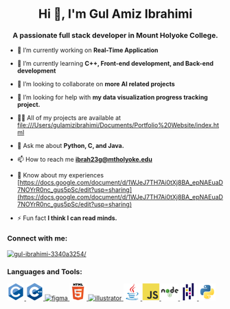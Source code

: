 <h1 align="center">Hi 👋, I'm Gul Amiz Ibrahimi</h1>
<h3 align="center">A passionate full stack developer in Mount Holyoke College.</h3>

- 🔭 I’m currently working on **Real-Time Application**

- 🌱 I’m currently learning **C++, Front-end development, and Back-end development**

- 👯 I’m looking to collaborate on **more AI related projects**

- 🤝 I’m looking for help with **my data visualization progress tracking project.**

- 👨‍💻 All of my projects are available at [file:///Users/gulamizibrahimi/Documents/Portfolio%20Website/index.html](file:///Users/gulamizibrahimi/Documents/Portfolio%20Website/index.html)

- 💬 Ask me about **Python, C, and Java.**

- 📫 How to reach me **ibrah23g@mtholyoke.edu**

- 📄 Know about my experiences [https://docs.google.com/document/d/1WJeJ7TH7Ai0tXj8BA_epNAEuaD7NOYrR0nc_gus5pSc/edit?usp=sharing](https://docs.google.com/document/d/1WJeJ7TH7Ai0tXj8BA_epNAEuaD7NOYrR0nc_gus5pSc/edit?usp=sharing)

- ⚡ Fun fact **I think I can read minds.**

<h3 align="left">Connect with me:</h3>
<p align="left">
<a href="https://linkedin.com/in/gul-ibrahimi-3340a3254/" target="blank"><img align="center" src="https://raw.githubusercontent.com/rahuldkjain/github-profile-readme-generator/master/src/images/icons/Social/linked-in-alt.svg" alt="gul-ibrahimi-3340a3254/" height="30" width="40" /></a>
</p>

<h3 align="left">Languages and Tools:</h3>
<p align="left"> <a href="https://www.cprogramming.com/" target="_blank" rel="noreferrer"> <img src="https://raw.githubusercontent.com/devicons/devicon/master/icons/c/c-original.svg" alt="c" width="40" height="40"/> </a> <a href="https://www.w3schools.com/cpp/" target="_blank" rel="noreferrer"> <img src="https://raw.githubusercontent.com/devicons/devicon/master/icons/cplusplus/cplusplus-original.svg" alt="cplusplus" width="40" height="40"/> </a> <a href="https://www.figma.com/" target="_blank" rel="noreferrer"> <img src="https://www.vectorlogo.zone/logos/figma/figma-icon.svg" alt="figma" width="40" height="40"/> </a> <a href="https://www.w3.org/html/" target="_blank" rel="noreferrer"> <img src="https://raw.githubusercontent.com/devicons/devicon/master/icons/html5/html5-original-wordmark.svg" alt="html5" width="40" height="40"/> </a> <a href="https://www.adobe.com/in/products/illustrator.html" target="_blank" rel="noreferrer"> <img src="https://www.vectorlogo.zone/logos/adobe_illustrator/adobe_illustrator-icon.svg" alt="illustrator" width="40" height="40"/> </a> <a href="https://www.java.com" target="_blank" rel="noreferrer"> <img src="https://raw.githubusercontent.com/devicons/devicon/master/icons/java/java-original.svg" alt="java" width="40" height="40"/> </a> <a href="https://developer.mozilla.org/en-US/docs/Web/JavaScript" target="_blank" rel="noreferrer"> <img src="https://raw.githubusercontent.com/devicons/devicon/master/icons/javascript/javascript-original.svg" alt="javascript" width="40" height="40"/> </a> <a href="https://nodejs.org" target="_blank" rel="noreferrer"> <img src="https://raw.githubusercontent.com/devicons/devicon/master/icons/nodejs/nodejs-original-wordmark.svg" alt="nodejs" width="40" height="40"/> </a> <a href="https://pandas.pydata.org/" target="_blank" rel="noreferrer"> <img src="https://raw.githubusercontent.com/devicons/devicon/2ae2a900d2f041da66e950e4d48052658d850630/icons/pandas/pandas-original.svg" alt="pandas" width="40" height="40"/> </a> <a href="https://www.python.org" target="_blank" rel="noreferrer"> <img src="https://raw.githubusercontent.com/devicons/devicon/master/icons/python/python-original.svg" alt="python" width="40" height="40"/> </a> </p>
